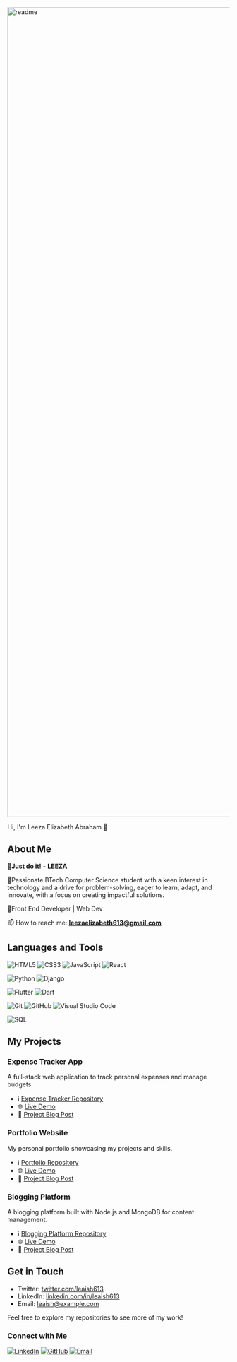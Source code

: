 
<img width="1834" alt="readme" src="https://github.com/leaish613/leaish613/assets/146575698/f151002d-7c64-4d41-a7d4-1bacad7d466a">

Hi, I'm Leeza Elizabeth Abraham 👋

## About Me

🔭**Just do it!** - **LEEZA** 

🌱Passionate BTech Computer Science student with a keen interest in technology and a drive for problem-solving, eager to learn, adapt, and innovate, with a focus on creating impactful solutions.

🤔Front End Developer | Web Dev 

📫 How to reach me: **leezaelizabeth613@gmail.com** 
<!-- - Passionate about **Python** and working in **Data Engineering** -->

<!-- - I love to help people and grow as a community
- Interests: Gym and Badminton -->



## Languages and Tools

![HTML5](https://img.shields.io/badge/-HTML5-333333?style=flat&logo=html5)
![CSS3](https://img.shields.io/badge/-CSS3-333333?style=flat&logo=css3)
![JavaScript](https://img.shields.io/badge/-JavaScript-333333?style=flat&logo=javascript)
![React](https://img.shields.io/badge/-React-333333?style=flat&logo=react) 

![Python](https://img.shields.io/badge/-Python-333333?style=flat&logo=python)
![Django](https://img.shields.io/badge/-Django-333333?style=flat&logo=django)

![Flutter](https://img.shields.io/badge/-Flutter-333333?style=flat&logo=flutter)
![Dart](https://img.shields.io/badge/-Dart-333333?style=flat&logo=dart)


![Git](https://img.shields.io/badge/-Git-333333?style=flat&logo=git)
![GitHub](https://img.shields.io/badge/-GitHub-333333?style=flat&logo=github)
![Visual Studio Code](https://img.shields.io/badge/-VS%20Code-333333?style=flat&logo=visual-studio-code)

![SQL](https://img.shields.io/badge/-SQL-333333?style=flat&logo=postgresql)

<!-- ![TypeScript](https://img.shields.io/badge/-TypeScript-333333?style=flat&logo=typescript) -->

<!-- <!-- ![Node.js](https://img.shields.io/badge/-Node.js-333333?style=flat&logo=node.js) -->


<!-- ![Sass](https://img.shields.io/badge/-Sass-333333?style=flat&logo=sass) -->

<!-- ![Jupyter](https://img.shields.io/badge/-Jupyter-333333?style=flat&logo=jupyter) -->

<!-- ![Docker](https://img.shields.io/badge/-Docker-333333?style=flat&logo=docker)
![Kubernetes](https://img.shields.io/badge/-Kubernetes-333333?style=flat&logo=kubernetes) -->

<!-- ### Coding Profiles

[![HackerRank](https://img.shields.io/badge/HackerRank-Profile-brightgreen)](https://www.hackerrank.com/leezaelizabethabraham)

### My Workspace

- **Editor**: VS Code
- **OS**: Windows 10
- **Keyboard**: Logitech K380
- **Mouse**: Logitech M337

### GitHub Stats

![Leeza's GitHub Stats](https://github-readme-stats.vercel.app/api?username=nibinpsreenivas&show_icons=true&theme=radical) -->
## My Projects

### Expense Tracker App
A full-stack web application to track personal expenses and manage budgets.

- ℹ️ [Expense Tracker Repository](https://github.com/leaish613/expense-tracker)
- 🌐 [Live Demo](https://expense-tracker-demo.com)
- 📝 [Project Blog Post](https://medium.com/@leaish613/how-i-built-my-expense-tracker-app)

### Portfolio Website
My personal portfolio showcasing my projects and skills.

- ℹ️ [Portfolio Repository](https://github.com/leaish613/portfolio)
- 🌐 [Live Demo](https://leaish613.github.io/portfolio)
- 📝 [Project Blog Post](https://dev.to/leaish613/building-my-portfolio-website)

### Blogging Platform
A blogging platform built with Node.js and MongoDB for content management.

- ℹ️ [Blogging Platform Repository](https://github.com/leaish613/blogging-platform)
- 🌐 [Live Demo](https://blogging-platform-demo.com)
- 📝 [Project Blog Post](https://leaish.medium.com/building-a-scalable-blogging-platform)

## Get in Touch
- Twitter: [twitter.com/leaish613](https://twitter.com/leaish613)
- LinkedIn: [linkedin.com/in/leaish613](https://www.linkedin.com/in/leaish613/)
- Email: [leaish@example.com](mailto:leaish@example.com)

Feel free to explore my repositories to see more of my work!

### Connect with Me

<!-- [![Portfolio](https://img.shields.io/badge/Portfolio-Website-blue)](https://nibinpsreenivas.github.io/Portfolio-Website-Using-React_deploy/) -->
[![LinkedIn](https://img.shields.io/badge/LinkedIn-Profile-blue)](https://www.linkedin.com/in/leeza-elizabeth-abraham-a71438291/)
[![GitHub](https://img.shields.io/badge/GitHub-Profile-blue)](https://github.com/leaish613/)
[![Email](https://img.shields.io/badge/Gmail-leezaelizabeth613%40gmail.com-critical?style=for-the-badge&logo=gmail)](mailto:leezaelizabeth613@gmail.com)
